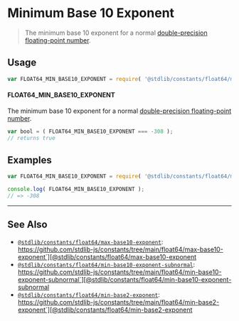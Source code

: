 <!--

@license Apache-2.0

Copyright (c) 2018 The Stdlib Authors.

Licensed under the Apache License, Version 2.0 (the "License");
you may not use this file except in compliance with the License.
You may obtain a copy of the License at

   http://www.apache.org/licenses/LICENSE-2.0

Unless required by applicable law or agreed to in writing, software
distributed under the License is distributed on an "AS IS" BASIS,
WITHOUT WARRANTIES OR CONDITIONS OF ANY KIND, either express or implied.
See the License for the specific language governing permissions and
limitations under the License.

-->

# Minimum Base 10 Exponent

> The minimum base 10 exponent for a normal [double-precision floating-point number][ieee754].

<section class="usage">

## Usage

<!-- eslint-disable id-length -->

```javascript
var FLOAT64_MIN_BASE10_EXPONENT = require( '@stdlib/constants/float64/min-base10-exponent' );
```

#### FLOAT64_MIN_BASE10_EXPONENT

The minimum base 10 exponent for a normal [double-precision floating-point number][ieee754].

<!-- eslint-disable id-length -->

```javascript
var bool = ( FLOAT64_MIN_BASE10_EXPONENT === -308 );
// returns true
```

</section>

<!-- /.usage -->

<section class="examples">

## Examples

<!-- TODO: better example -->

<!-- eslint no-undef: "error" -->

<!-- eslint-disable id-length -->

```javascript
var FLOAT64_MIN_BASE10_EXPONENT = require( '@stdlib/constants/float64/min-base10-exponent' );

console.log( FLOAT64_MIN_BASE10_EXPONENT );
// => -308
```

</section>

<!-- /.examples -->

<!-- Section for related `stdlib` packages. Do not manually edit this section, as it is automatically populated. -->

<section class="related">

* * *

## See Also

-   [`@stdlib/constants/float64/max-base10-exponent`][@stdlib/constants/float64/max-base10-exponent]: https://github.com/stdlib-js/constants/tree/main/float64/max-base10-exponent`][@stdlib/constants/float64/max-base10-exponent
-   [`@stdlib/constants/float64/min-base10-exponent-subnormal`][@stdlib/constants/float64/min-base10-exponent-subnormal]: https://github.com/stdlib-js/constants/tree/main/float64/min-base10-exponent-subnormal`][@stdlib/constants/float64/min-base10-exponent-subnormal
-   [`@stdlib/constants/float64/min-base2-exponent`][@stdlib/constants/float64/min-base2-exponent]: https://github.com/stdlib-js/constants/tree/main/float64/min-base2-exponent`][@stdlib/constants/float64/min-base2-exponent

</section>

<!-- /.related -->

<!-- Section for all links. Make sure to keep an empty line after the `section` element and another before the `/section` close. -->

<section class="links">

[ieee754]: https://en.wikipedia.org/wiki/IEEE_754-1985

<!-- <related-links> -->

[@stdlib/constants/float64/max-base10-exponent]: https://github.com/stdlib-js/constants/tree/main/float64/max-base10-exponent

[@stdlib/constants/float64/min-base10-exponent-subnormal]: https://github.com/stdlib-js/constants/tree/main/float64/min-base10-exponent-subnormal

[@stdlib/constants/float64/min-base2-exponent]: https://github.com/stdlib-js/constants/tree/main/float64/min-base2-exponent

<!-- </related-links> -->

</section>

<!-- /.links -->

